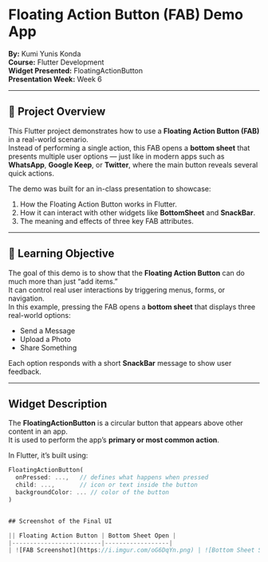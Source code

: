 # Floating Action Button (FAB) Demo App  
**By:** Kumi Yunis Konda  
**Course:** Flutter Development  
**Widget Presented:** FloatingActionButton  
**Presentation Week:** Week 6

---

## 📘 Project Overview

This Flutter project demonstrates how to use a **Floating Action Button (FAB)** in a real-world scenario.  
Instead of performing a single action, this FAB opens a **bottom sheet** that presents multiple user options — just like in modern apps such as **WhatsApp**, **Google Keep**, or **Twitter**, where the main button reveals several quick actions.

The demo was built for an in-class presentation to showcase:
1. How the Floating Action Button works in Flutter.
2. How it can interact with other widgets like **BottomSheet** and **SnackBar**.
3. The meaning and effects of three key FAB attributes.

---

## 🎯 Learning Objective

The goal of this demo is to show that the **Floating Action Button** can do much more than just “add items.”  
It can control real user interactions by triggering menus, forms, or navigation.  
In this example, pressing the FAB opens a **bottom sheet** that displays three real-world options:
- Send a Message  
- Upload a Photo  
- Share Something  

Each option responds with a short **SnackBar** message to show user feedback.

---

## Widget Description

The **FloatingActionButton** is a circular button that appears above other content in an app.  
It is used to perform the app’s **primary or most common action**.  

In Flutter, it’s built using:
```dart
FloatingActionButton(
  onPressed: ...,   // defines what happens when pressed
  child: ...,       // icon or text inside the button
  backgroundColor: ... // color of the button
)


## Screenshot of the Final UI

|| Floating Action Button | Bottom Sheet Open |
|-------------------------|------------------|
| ![FAB Screenshot](https://i.imgur.com/oG6DqYn.png) | ![Bottom Sheet Screenshot](https://i.imgur.com/SrpZKQS.png) |
